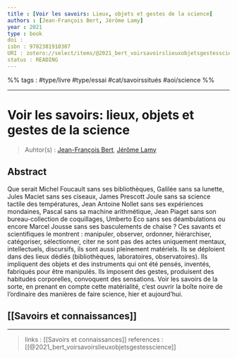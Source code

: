 ```yaml
---
title : [Voir les savoirs: Lieux, objets et gestes de la science[
authors : [Jean-François Bert, Jérôme Lamy]
year : 2021
type : book
doi : 
isbn : 9782381910307
URI : zotero://select/items/@2021_bert_voirsavoirslieuxobjetsgestesscience
status : READING
---
```


%% tags : #type/livre #type/essai #cat/savoirssitués #aoi/science  %% 

---

Voir les savoirs: lieux, objets et gestes de la science
===
> Auhtor(s) : [Jean-François Bert](https://fr.wikipedia.org/wiki/Jean-Fran%C3%A7ois_Bert), [Jérôme Lamy](https://visa.hypotheses.org/jerome-lamy)

## Abstract
Que serait Michel Foucault sans ses bibliothèques, Galilée sans sa lunette, Jules Maciet sans ses ciseaux, James Prescott Joule sans sa science tactile des températures, Jean Antoine Nollet sans ses expériences mondaines, Pascal sans sa machine arithmétique, Jean Piaget sans son bureau-collection de coquillages, Umberto Eco sans ses déambulations ou encore Marcel Jousse sans ses basculements de chaise ? Ces savants et scientifiques le montrent : manipuler, observer, ordonner, hiérarchiser, catégoriser, sélectionner, citer ne sont pas des actes uniquement mentaux, intellectuels, discursifs, ils sont aussi pleinement matériels. Ils se déploient dans des lieux dédiés (bibliothèques, laboratoires, observatoires). Ils impliquent des objets et des instruments qui ont été pensés, inventés, fabriqués pour être manipulés. Ils imposent des gestes, produisent des habitudes corporelles, convoquent des sensations. Voir les savoirs de la sorte, en prenant en compte cette matérialité, c’est ouvrir la boîte noire de l’ordinaire des manières de faire science, hier et aujourd’hui.

## [[Savoirs et connaissances]]

---
> links : [[Savoirs et connaissances]]
> references : 
[[@2021_bert_voirsavoirslieuxobjetsgestesscience]]